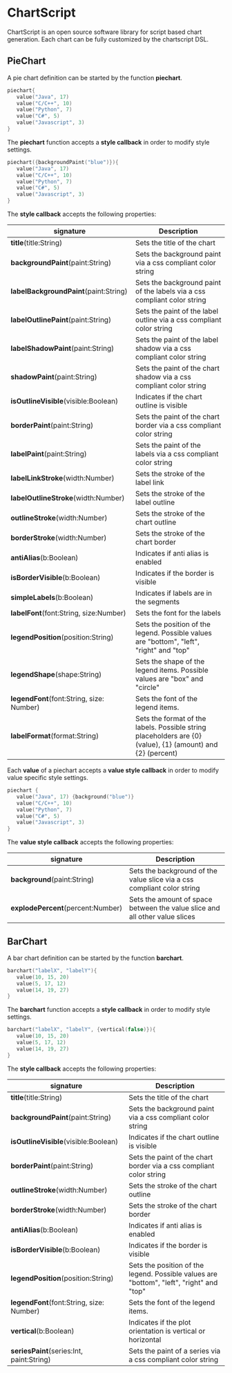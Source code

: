 # ChartScript

ChartScript is an open source software library for script based chart generation. 
Each chart can be fully customized by the chartscript DSL. 

## PieChart

A pie chart definition can be started by the function **piechart**.

```kotlin
piechart{
   value("Java", 17)
   value("C/C++", 10)
   value("Python", 7)
   value("C#", 5)
   value("Javascript", 3)
}
```

The **piechart** function accepts a **style callback** in order to modify style settings.

```kotlin
piechart({backgroundPaint("blue")}){
   value("Java", 17)
   value("C/C++", 10)
   value("Python", 7)
   value("C#", 5)
   value("Javascript", 3)
}
```

The **style callback** accepts the following properties:

| signature                                   | Description                                                                                                  |
| ------------------------------------------- | ------------------------------------------------------------------------------------------------------------ |
| **title**(title:String)                     | Sets the title of the chart                                                                                  |
| **backgroundPaint**(paint:String)           | Sets the background paint via a css compliant color string                                                   |
| **labelBackgroundPaint**(paint:String)      | Sets the background paint of the labels via a css compliant color string                                     |
| **labelOutlinePaint**(paint:String)         | Sets the paint of the label outline via a css compliant color string                                         |
| **labelShadowPaint**(paint:String)          | Sets the paint of the label shadow via a css compliant color string                                          |
| **shadowPaint**(paint:String)               | Sets the paint of the chart shadow via a css compliant color string                                          |
| **isOutlineVisible**(visible:Boolean)       | Indicates if the chart outline is visible                                                                    |
| **borderPaint**(paint:String)               | Sets the paint of the chart border via a css compliant color string                                          |
| **labelPaint**(paint:String)                | Sets the paint of the labels via a css compliant color string                                                |
| **labelLinkStroke**(width:Number)           | Sets the stroke of the label link                                                                            |
| **labelOutlineStroke**(width:Number)        | Sets the stroke of the label outline                                                                         |
| **outlineStroke**(width:Number)             | Sets the stroke of the chart outline                                                                         |
| **borderStroke**(width:Number)              | Sets the stroke of the chart border                                                                          |
| **antiAlias**(b:Boolean)                    | Indicates if anti alias is enabled                                                                           |
| **isBorderVisible**(b:Boolean)              | Indicates if the border is visible                                                                           |
| **simpleLabels**(b:Boolean)                 | Indicates if labels are in the segments                                                                      |
| **labelFont**(font:String, size:Number)     | Sets the font for the labels                                                                                 |
| **legendPosition**(position:String)         | Sets the position of the legend. Possible values are "bottom", "left", "right" and "top"                     |
| **legendShape**(shape:String)               | Sets the shape of the legend items. Possible values are "box" and "circle"                                   |
| **legendFont**(font:String, size: Number)   | Sets the font of the legend items.                                                                           |
| **labelFormat**(format:String)              | Sets the format of the labels. Possible string placeholders are {0} (value), {1} (amount) and {2} (percent)  |

Each **value** of a piechart accepts a **value style callback** in order to modify value specific style settings.

```kotlin
piechart {
   value("Java", 17) {background("blue")}
   value("C/C++", 10)
   value("Python", 7)
   value("C#", 5)
   value("Javascript", 3)
}
```

The **value style callback** accepts the following properties:

| signature                          | Description                                                                                                  |
| -----------------------------------| ------------------------------------------------------------------------------------------------------------ |
| **background**(paint:String)       | Sets the background of the value slice via a css compliant color string                                      |
| **explodePercent**(percent:Number) | Sets the amount of space between the value slice and all other value slices                                  |

## BarChart

A bar chart definition can be started by the function **barchart**.

```kotlin
barchart("labelX", "labelY"){
   value(10, 15, 20)
   value(5, 17, 12)
   value(14, 19, 27)
}
```

The **barchart** function accepts a **style callback** in order to modify style settings.

```kotlin
barchart("labelX", "labelY", {vertical(false)}){
   value(10, 15, 20)
   value(5, 17, 12)
   value(14, 19, 27)
}
```

The **style callback** accepts the following properties:

| signature                                   | Description                                                                                                  |
| ------------------------------------------- | ------------------------------------------------------------------------------------------------------------ |
| **title**(title:String)                     | Sets the title of the chart                                                                                  |
| **backgroundPaint**(paint:String)           | Sets the background paint via a css compliant color string                                                   |
| **isOutlineVisible**(visible:Boolean)       | Indicates if the chart outline is visible                                                                    |
| **borderPaint**(paint:String)               | Sets the paint of the chart border via a css compliant color string                                          |
| **outlineStroke**(width:Number)             | Sets the stroke of the chart outline                                                                         |
| **borderStroke**(width:Number)              | Sets the stroke of the chart border                                                                          |
| **antiAlias**(b:Boolean)                    | Indicates if anti alias is enabled                                                                           |
| **isBorderVisible**(b:Boolean)              | Indicates if the border is visible                                                                           |
| **legendPosition**(position:String)         | Sets the position of the legend. Possible values are "bottom", "left", "right" and "top"                     |
| **legendFont**(font:String, size: Number)   | Sets the font of the legend items.                                                                           |
| **vertical**(b:Boolean)                     | Indicates if the plot orientation is vertical or horizontal                                                  |
| **seriesPaint**(series:Int, paint:String)   | Sets the paint of a series via a css compliant color string                                                  |
